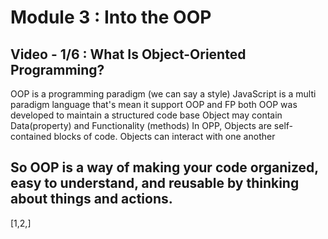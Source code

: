 # Module 3 : Into the OOP

## Video - 1/6 : What Is Object-Oriented Programming?

OOP is a programming paradigm (we can say a style)
JavaScript is a multi paradigm language that's mean it support OOP and FP both
OOP was developed to maintain a structured code base
Object may contain Data(property) and Functionality (methods)
In OPP, Objects are self-contained blocks of code.
Objects can interact with one another

## So OOP is a way of making your code organized, easy to understand, and reusable by thinking about things and actions.


[1,2,]